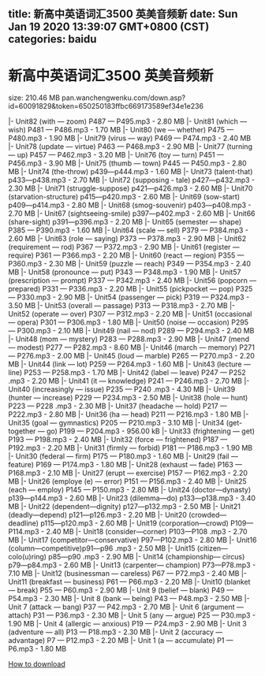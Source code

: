 
title: 新高中英语词汇3500 英美音频新
date: Sun Jan 19 2020 13:39:07 GMT+0800 (CST)    
categories: baidu
---

# 新高中英语词汇3500 英美音频新
size: 210.46 MB
 pan.wanchengwenku.com/down.asp?id=60091829&token=650250183ffbc669173589ef34e1e236
 
|- Unit82 (with — zoom) P487 — P495.mp3 - 2.80 MB
|- Unit81 (which — wish) P481 — P486.mp3 - 1.70 MB
|- Unit80 (we — whether) P475 — P480.mp3 - 1.90 MB
|- Unit79 (virus — way) P469 — P474.mp3 - 2.40 MB
|- Unit78 (update — virtue) P463 — P468.mp3 - 2.90 MB
|- Unit77 (turning — up) P457 — P462.mp3 - 3.20 MB
|- Unit76 (toy — turn) P451 — P456.mp3 - 3.90 MB
|- Unit75 (thumb — town) P445 — P450.mp3 - 2.80 MB
|- Unit74 (the-throw) p439—p444.mp3 - 1.60 MB
|- Unit73 (talent-that) p433—p438.mp3 - 2.70 MB
|- Unit72 (supposing - tale) p427—p432.mp3 - 2.30 MB
|- Unit71 (struggle-suppose) p421—p426.mp3 - 2.60 MB
|- Unit70 (starvation-structure) p415—p420.mp3 - 2.60 MB
|- Unit69 (sow-start) p409—p414.mp3 - 2.80 MB
|- Unit68 (smog-souvenir) p403—p408.mp3 - 2.70 MB
|- Unit67 (sightseeing-smile) p397—p402.mp3 - 2.60 MB
|- Unit66 (share-sight) p391—p396.mp3 - 2.20 MB
|- Unit65 (semester — shape) P385 — P390.mp3 - 1.60 MB
|- Unit64 (scale — sell) P379 — P384.mp3 - 2.60 MB
|- Unit63 (role — saying) P373 — P378.mp3 - 2.90 MB
|- Unit62 (requirement — rod) P367 — P372.mp3 - 2.90 MB
|- Unit61 (register — require) P361 — P366.mp3 - 2.20 MB
|- Unit60 (react — region) P355 — P360.mp3 - 2.30 MB
|- Unit59 (puzzle — reach) P349 — P354.mp3 - 2.40 MB
|- Unit58 (pronounce — put) P343 — P348.mp3 - 1.90 MB
|- Unit57 (prescription — prompt) P337 — P342.mp3 - 2.40 MB
|- Unit56 (popcorn — prepared) P331 — P336.mp3 - 2.20 MB
|- Unit55 (pickpocket — pop) P325 — P330.mp3 - 2.90 MB
|- Unit54 (passenger — pick) P319 — P324.mp3 - 3.50 MB
|- Unit53 (overall — passage) P313 — P318.mp3 - 2.70 MB
|- Unit52 (operate — over) P307 — P312.mp3 - 2.20 MB
|- Unit51 (occasional — opera) P301 — P306.mp3 - 1.80 MB
|- Unit50 (noise — occasion) P295 — P300.mp3 - 2.10 MB
|- Unit49 (nail — nod) P289 — P294.mp3 - 2.40 MB
|- Unit48 (mom — mystery) P283 — P288.mp3 - 2.90 MB
|- Unit47 (mend — modest) P277 — P282.mp3 - 8.60 MB
|- Unit46 (march — memory) P271 — P276.mp3 - 2.00 MB
|- Unit45 (loud — marble) P265 — P270.mp3 - 2.20 MB
|- Unit44 (link — lot) P259 — P264.mp3 - 1.60 MB
|- Unit43 (lecture — line) P253 — P258.mp3 - 1.70 MB
|- Unit42 (label — leave) P247 — P252 .mp3 - 2.20 MB
|- Unit41 (it — knowledge) P241 — P246.mp3 - 2.70 MB
|- Unit40 (increasingly — issue) P235 — P240 .mp3 - 4.30 MB
|- Unit39 (hunter — increase) P229 — P234.mp3 - 2.50 MB
|- Unit38 (hole — hunt) P223 — P228 .mp3 - 2.30 MB
|- Unit37 (headache — hold) P217 — P222.mp3 - 2.80 MB
|- Unit36 (ha — head) P211 — P216.mp3 - 1.80 MB
|- Unit35 (goal — gymnastics) P205 — P210.mp3 - 3.10 MB
|- Unit34 (get-together — go) P199 — P204.mp3 - 956.00 kB
|- Unit33 (frightening — get) P193 — P198.mp3 - 2.40 MB
|- Unit32 (force — frightened) P187 — P192.mp3 - 2.20 MB
|- Unit31 (firmly — forbid) P181 — P186.mp3 - 1.90 MB
|- Unit30 (federal — firm) P175 — P180.mp3 - 1.60 MB
|- Unit29 (fail — feature) P169 — P174.mp3 - 1.80 MB
|- Unit28 (exhaust — fade) P163 — P168.mp3 - 2.10 MB
|- Unit27 (erupt — exercise) P157 — P162.mp3 - 2.20 MB
|- Unit26 (employe (e) — error) P151 — P156.mp3 - 2.40 MB
|- Unit25 (each — employ) P145 — P150.mp3 - 2.80 MB
|- Unit24 (doctor—dynasty) p139—p144.mp3 - 2.60 MB
|- Unit23 (dilemma—do) p133—p138.mp3 - 3.40 MB
|- Unit22 (dependent—dignity) p127—p132.mp3 - 2.50 MB
|- Unit21 (deadly—depend) p121—p126.mp3 - 2.20 MB
|- Unit20 (crowded—deadline) p115—p120.mp3 - 2.60 MB
|- Unit19 (corporation—crowd) P109—P114.mp3 - 2.40 MB
|- Unit18 (consider—corner) P103—P108 .mp3 - 2.70 MB
|- Unit17 (competitor—conservative) P97—P102.mp3 - 2.80 MB
|- Unit16 (column—competitive)p91—p96 .mp3 - 2.50 MB
|- Unit15 (citizen—colo(u)ring) p85—p90 .mp3 - 2.90 MB
|- Unit14 (championship— circus) p79—p84.mp3 - 2.60 MB
|- Unit13 (carpenter— champion) P73—P78.mp3 - 7.10 MB
|- Unit12 (businessman — careless) P67 — P72.mp3 - 2.40 MB
|- Unit11 (breakfast — business) P61 — P66.mp3 - 2.20 MB
|- Unit10 (blanket — break) P55 — P60.mp3 - 2.90 MB
|- Unit 9 (belief — blank) P49 — P54.mp3 - 2.30 MB
|- Unit 8 (bank — being) P43 — P48.mp3 - 2.50 MB
|- Unit 7 (attack — bang) P37 — P42.mp3 - 2.70 MB
|- Unit 6 (argument — attach) P31 — P36.mp3 - 2.30 MB
|- Unit 5 (any — argue) P25 — P30.mp3 - 1.90 MB
|- Unit 4 (allergic — anxious) P19 — P24.mp3 - 2.90 MB
|- Unit 3 (adventure — all) P13 — P18.mp3 - 2.30 MB
|- Unit 2 (accuracy — advantage) P7 — P12.mp3 - 2.20 MB
|- Unit 1 (a — accumulate) P1 — P6.mp3 - 1.80 MB

[How to download](https://bpcam.bemobtrk.com/go/2ceec3aa-1ca2-46d6-b9ff-aaa5c184517c?jno=1020)